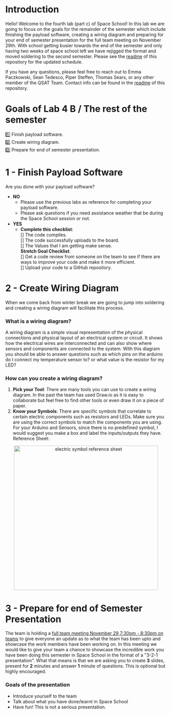 # Introduction 
Hello! Welcome to the fourth lab (part c) of Space School! In this lab we are going to focus on the goals for the remainder of the semester which include finishing the payload software, creating a wiring diagram and preparing for your end of semester presentation for the full team meeting on November 29th. With school getting busier towards the end of the semester and only having two weeks of space school left we have rejigged the format and moved soldering to the second semester.  Please see the [readme](https://github.com/queens-satellite-team/Space-School) of this repository for the updated schedule. 

If you have any questions, please feel free to reach out to Emma Paczkowski, Sean Tedesco, Piper Steffen, Thomas Sears, or any other member of the QSAT Team. Contact info can be found in the [readme](https://github.com/queens-satellite-team/Space-School) of this repository. 

# Goals of Lab 4 B / The rest of the semester
1️⃣ Finish payload software.  
2️⃣ Create wiring diagram.  
3️⃣ Prepare for end of semester presentation.  


# 1 - Finish Payload Software
Are you done with your payload software?
- **NO**
  - Please use the previous labs as reference for completing your payload software.
  - Please ask questions if you need assistance weather that be during the Space School session or not.
- **YES**
  - **Complete this checklist**:  
   [] The code compiles.  
   [] The code successfully uploads to the board.  
   [] The Values that I am getting make sense.  
  **Stretch Goal Checklist**:  
   [] Get a code review from someone on the team to see if there are ways to improve your code and make it more efficient.  
   [] Upload your code to a GitHub repository.   

# 2 - Create Wiring Diagram
When we come back from winter break we are going to jump into soldering and creating a wiring diagram will facilitate this process.
### What is a wiring diagram?
A wiring diagram is a simple visual representation of the physical connections and physical layout of an electrical system or circuit. It shows how the electrical wires are interconnected and can also show where sensors and components are connected to the system. With this diagram you should be able to answer questions such as which pins on the arduino do I connect my temperature sensor to? or what value is the resistor for my LED?
### How can you create a wiring diagram?
1. **Pick your Tool**: There are many tools you can use to create a wiring diagram. In the past the team has used Draw.io as it is easy to collaborate but feel free to find other tools or even draw it on a piece of paper. 
2. **Know your Symbols**: There are specific symbols that correlate to certain electric components such as resistors and LEDs. Make sure you are using the correct symbols to match the components you are using. For your Arduino and Sensors, since there is no predefined symbol, I would suggest you make a box and label the inputs/outputs they have.  
Reference Sheet:
<p align="center">
  <img src ="https://github.com/queens-satellite-team/Space-School/blob/7a8f8b0a162e4b1ba45a42242deae169e958a081/lab4c/lab4c-images/electric_symbols.png" width = "450" alt ="electric symbol reference sheet">

# 3 - Prepare for end of Semester Presentation
The team is holding a [full team meeting November 29 7:30pm - 8:30pm on teams](https://teams.microsoft.com/l/meetup-join/19%3a228819f05c6048ba9648b700fe70780f%40thread.tacv2/1636333553327?context=%7b%22Tid%22%3a%22d61ecb3b-38b1-42d5-82c4-efb2838b925c%22%2c%22Oid%22%3a%22435b5691-4e74-41b9-bf46-569822016814%22%7d) to give everyone an update as to what the team has been upto and showcase the work members have been working on.  In this meeting we would like to give your team a chance to showcase the incredible work you have been doing this semester in Space School in the format of a "3-2-1 presentation". What that means is that we are asking you to create **3** slides, present for **2** minutes and answer **1** minute of questions.  This is optional but highly encouraged.

### Goals of the presentation
- Introduce yourself to the team
- Talk about what you have done/learnt in Space School
- Have fun! This is not a serious presentation. 
